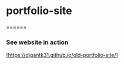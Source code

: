 # portfolio-site
======

### See website in action

[https://digantk31.github.io/old-portfolio-site/]
